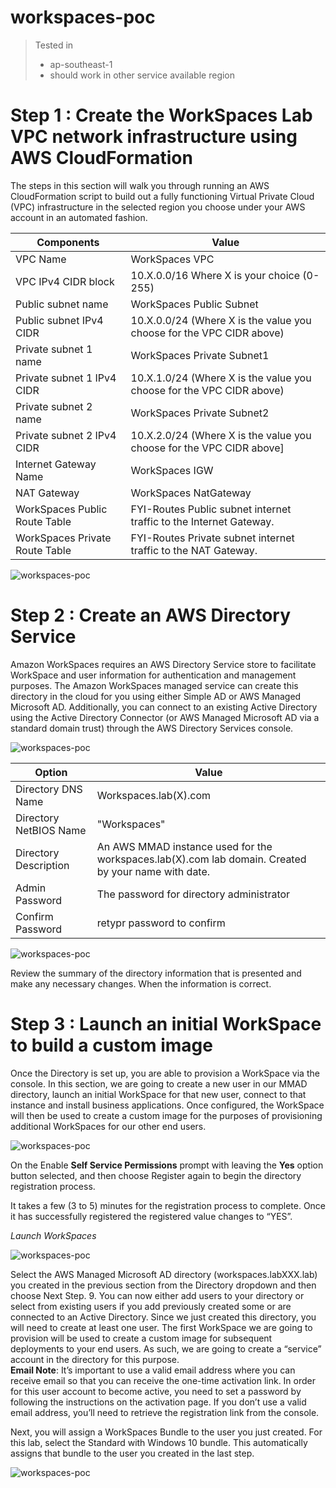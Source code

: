 # workspaces-poc

> Tested in
> * ap-southeast-1
> * should work in other service available region

# Step 1 : Create the WorkSpaces Lab VPC network infrastructure using AWS CloudFormation 
The steps in this section will walk you through running an AWS CloudFormation script to build out a fully functioning Virtual Private Cloud (VPC) infrastructure in the selected region you choose under your AWS account in an automated fashion.

| Components | Value |
| ------------- | ------------- |
| VPC Name  | WorkSpaces VPC  |
| VPC IPv4 CIDR block   | 10.X.0.0/16   Where X is your choice (0-255)  |
| Public subnet name  | WorkSpaces Public Subnet  |
| Public subnet IPv4 CIDR  | 10.X.0.0/24  (Where X is the value you choose for the VPC CIDR above)  |
| Private subnet 1 name | WorkSpaces Private Subnet1 |
| Private subnet 1 IPv4 CIDR | 10.X.1.0/24   (Where X is the value you choose for the VPC CIDR above) |
| Private subnet 2 name | WorkSpaces Private Subnet2 |
| Private subnet 2 IPv4 CIDR | 10.X.2.0/24   (Where X is the value you choose for the VPC CIDR above] |
| Internet Gateway Name |	WorkSpaces IGW  |
| NAT Gateway |	WorkSpaces NatGateway  |
| WorkSpaces Public Route Table |	FYI-Routes Public subnet internet traffic to the Internet Gateway. |
| WorkSpaces Private Route Table |	FYI-Routes Private subnet internet traffic to the NAT Gateway.  |


![workspaces-poc](images/network_diagram.jpg)


# Step 2 : Create an AWS Directory Service
Amazon WorkSpaces requires an AWS Directory Service store to facilitate WorkSpace and user information for authentication and management purposes. The Amazon WorkSpaces managed service can create this directory in the cloud for you using either Simple AD  or AWS Managed Microsoft AD. Additionally, you can connect to an existing Active Directory using the Active Directory Connector (or AWS Managed Microsoft AD via a standard domain trust) through the AWS Directory Services console. 

![workspaces-poc](images/ad.jpg)

| Option | Value |
| ------------- | ------------- |
| Directory DNS Name | Workspaces.lab(X).com |
| Directory NetBIOS Name | "Workspaces" |
| Directory Description | An AWS MMAD instance used for the workspaces.lab(X).com lab domain. Created by your name with date. |
| Admin Password | The password for directory administrator |
| Confirm Password | retypr password to confirm |

![workspaces-poc](images/subnet.jpg)

Review the summary of the directory information that is presented and make any necessary changes. When the information is correct. 


# Step 3 : Launch an initial WorkSpace to build a custom image
Once the Directory is set up, you are able to provision a WorkSpace via the console. In this section, we are going to create a new user in our MMAD directory, launch an initial 
WorkSpace for that new user, connect to that instance and install business applications. Once configured, the WorkSpace will then be used to create a custom image for the purposes of provisioning additional WorkSpaces for our other end users. 

![workspaces-poc](images/directory.jpg)

On the Enable **Self Service Permissions** prompt with leaving the **Yes** option button selected, and then choose Register again to begin the directory registration process.

It takes a few (3 to 5) minutes for the registration process to complete. Once it has successfully registered the registered value changes to “YES”. 

*Launch WorkSpaces*

![workspaces-poc](images/ws.jpg)

Select the AWS Managed Microsoft AD directory (workspaces.labXXX.lab) you created in the previous section from the Directory dropdown and then choose Next Step.
9.	You can now either add users to your directory or select from existing users if you add previously created some or are connected to an Active Directory. Since we just created this directory, you will need to create at least one user. 
The first WorkSpace we are going to provision will be used to create a custom image for subsequent deployments to your end users. As such, we are going to create a “service” account in the directory for this purpose.  
**Email Note**: It’s important to use a valid email address where you can receive email so that you can receive the one-time activation link. In order for this user account to become active, you need to set a password by following the instructions on the activation page. If you don’t use a valid email address, you’ll need to retrieve the registration link from the console. 

Next, you will assign a WorkSpaces Bundle  to the user you just created. For this lab, select the Standard with Windows 10 bundle. This automatically assigns that bundle to the user you created in the last step.

![workspaces-poc](images/bundle.jpg)
